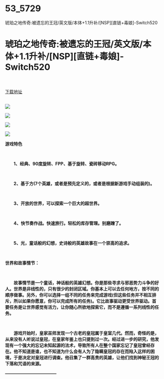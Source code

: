 # 53_5729
琥珀之地传奇:被遗忘的王冠/英文版/本体+1.1升补/[NSP][直链+毒娘]-Switch520
# 琥珀之地传奇:被遗忘的王冠/英文版/本体+1.1升补/[NSP][直链+毒娘]-Switch520
 <br/></br>
[下载地址](https://www.switch520.cc/article/5729 "下载地址")
<br/></br>

<p><img src="https://www.switch520.cc/muke_img/upload_art_editor_20210102-1_55f5348dc38eb70c51a016da01a1ae09.jpg"></p>
<p><img src="https://www.switch520.cc/muke_img/upload_art_editor_20210102-1_6565fb32af870f0a3fcab1f4b30f2328.jpg"></p>
<p><img src="https://www.switch520.cc/muke_img/upload_art_editor_20210102-1_945a03b40789b2234eccfbe400f8fb7e.jpg"></p>
<p><img src="https://www.switch520.cc/muke_img/upload_art_editor_20210102-1_25551f3f30496c7004f297ab54fea2b5.jpg"></p>
<p><strong>游戏特色</strong></p>
<p>&nbsp;</p>
<p><strong>　　1、经典、90度旋转、FPP、基于旋转、瓷砖移动RPG。</strong></p>
<p>&nbsp;</p>
<p><strong>　　2、基于方(7个英雄，或者是预先定义的，或者是根据新游戏手动组装的)。</strong></p>
<p>&nbsp;</p>
<p><strong>　　3、开放的世界，可以探索一个巨大的超世界。</strong></p>
<p>&nbsp;</p>
<p><strong>　　4、快节奏作战。快速旅行。轻松的库存管理。别磨蹭了。</strong></p>
<p>&nbsp;</p>
<p><strong>　　5、光，童话般的幻想，史诗般的英雄故事在一个崇高的追求。</strong></p>
<p>&nbsp;</p>
<p><strong>世界和故事情节：</strong></p>
<p>&nbsp;</p>
<p><strong>　　故事情节是一个童话，神话般的英雄幻想。你是那些寻求与邪恶势力斗争的好人。世界是非线性的，只有很少的封闭区域。你基本上可以去任何地方，按不同的顺序做事。另外，你可以选择一组不同的任务来完成游戏(但这些任务并不相互排斥，所以如果你愿意，你可以完成所有的任务)。它比故事驱动更受世界驱动。首要任务是让世界感觉有活力，让你随心所欲地探索它，而不是遵循一系列线性的任务。</strong></p>
<p>&nbsp;</p>
<p><strong>　　游戏开始时，皇家巫师发现一个古老的皇冠属于皇室几代。然而，奇怪的是，从来没有人听说过皇冠，在皇家年鉴上也只提到过一次。经过进一步的研究，他发现有一个强大的忘记未知起源的法术，导致所有人在整个国家忘记了皇冠曾经存在。他不知道是谁，也不知道为什么会有人为了隐瞒皇冠的存在而陷入这样的困境，于是决定对皇冠进行调查。他召集了一群高贵的英雄，让他们找到神秘王冠的下落和咒语的来源。</strong></p>
<p><strong>————————————</strong></p>
